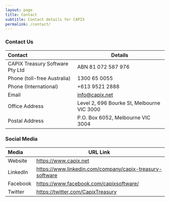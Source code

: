 ```yaml
---
layout: page
title: Contact
subtitle: Contact details for CAPIX
permalink: /contact/
---
```


### Contact Us

| Contact | Details |
|:----------|------------- |
| CAPIX Treasury Software Pty Ltd | ABN 81 072 587 976 |
| Phone (toll-free Australia) | 1300 65 0055 |
| Phone (International) | +613 9521 2888 |
| Email | info@capix.net |
| Office Address | Level 2, 696 Bourke St, Melbourne VIC 3000 |
| Postal Address | P.O. Box 6052, Melbourne VIC 3004 |


### Social Media

| Media | URL Link |
|:---------------|------------------------------------|
| Website	| <a href="https://www.capix.net" target="_blank">https://www.capix.net</a> |
| LinkedIn	| <a href="https://www.linkedin.com/company/capix-treasury-software" target="_blank">https://www.linkedin.com/company/capix-treasury-software</a> |
| Facebook	| <a href="https://www.facebook.com/capixsoftware/" target="_blank">https://www.facebook.com/capixsoftware/</a> |
| Twitter	| <a href="https://twitter.com/CapixTreasury" target="_blank">https://twitter.com/CapixTreasury</a> |

